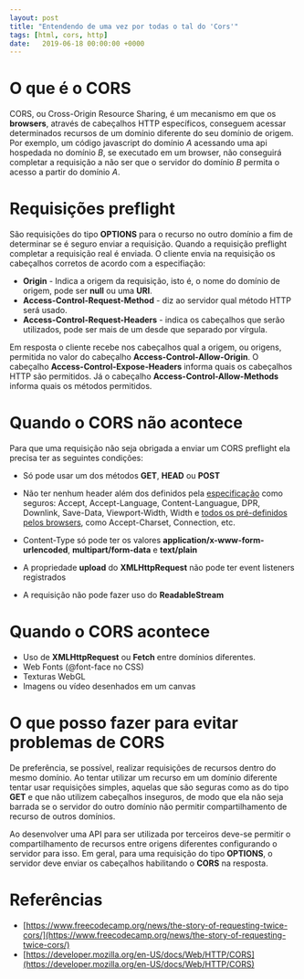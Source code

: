 ```yaml
---
layout: post
title: "Entendendo de uma vez por todas o tal do 'Cors'"
tags: [html, cors, http]
date:   2019-06-18 00:00:00 +0000
---
```


# O que é o CORS

CORS, ou Cross-Origin Resource Sharing, é um mecanismo em que os **browsers**, através de cabeçalhos HTTP específicos,
conseguem acessar determinados recursos de um domínio diferente do seu domínio de origem.
Por exemplo, um código javascript do domínio _A_ acessando uma api hospedada no domínio _B_, se executado em um browser,
não conseguirá completar a requisição a não ser que o servidor do domínio _B_ permita o acesso a partir do domínio _A_.

# Requisições preflight

São requisições do tipo **OPTIONS** para o recurso no outro domínio a fim de determinar se é seguro enviar a requisição.
Quando a requisição preflight completar a requisição real é enviada. O cliente envia na requisição os cabeçalhos corretos de
acordo com a especifiação:
* **Origin** - Indica a origem da requisição, isto é, o nome do domínio de origem, pode ser **null** ou uma **URI**.
* **Access-Control-Request-Method** - diz ao servidor qual método HTTP será usado.
* **Access-Control-Request-Headers** - indica os cabeçalhos que serão utilizados, pode ser mais de um desde que separado por vírgula.

Em resposta o cliente recebe nos cabeçalhos qual a origem, ou origens, permitida no valor do cabeçalho **Access-Control-Allow-Origin**.
O cabeçalho **Access-Control-Expose-Headers** informa quais os cabeçalhos HTTP são permitidos. Já o cabeçalho **Access-Control-Allow-Methods** informa quais os métodos permitidos.

# Quando o CORS não acontece

Para que uma requisição não seja obrigada a enviar um CORS preflight ela precisa ter as seguintes condições:
* Só pode usar um dos métodos **GET**, **HEAD** ou **POST**
* Não ter nenhum header além dos definidos pela [especificação](https://fetch.spec.whatwg.org/#cors-safelisted-request-header) como seguros: Accept, Accept-Language, Content-Languague, DPR, Downlink, Save-Data, Viewport-Width, Width e [todos os pré-definidos pelos browsers](https://fetch.spec.whatwg.org/#forbidden-header-name), como Accept-Charset, Connection, etc.

* Content-Type só pode ter os valores **application/x-www-form-urlencoded**, **multipart/form-data** e **text/plain**
* A propriedade **upload** do **XMLHttpRequest** não pode ter event listeners registrados
* A requisição não pode fazer uso do **ReadableStream**

# Quando o CORS acontece

* Uso de **XMLHttpRequest** ou **Fetch** entre domínios diferentes.
* Web Fonts (@font-face no CSS)
* Texturas WebGL
* Imagens ou vídeo desenhados em um canvas

# O que posso fazer para evitar problemas de CORS

De preferência, se possível, realizar requisições de recursos dentro do mesmo domínio. Ao tentar utilizar um recurso
em um domínio diferente tentar usar requisições simples, aquelas que são seguras como as do tipo **GET** e que não utilizem
cabeçalhos inseguros, de modo que ela não seja barrada
se o servidor do outro domínio não permitir compartilhamento de recurso de outros domínios.

Ao desenvolver uma API para ser utilizada por terceiros deve-se permitir o compartilhamento de recursos entre origens diferentes
configurando o servidor para isso. Em geral, para uma requisição do tipo **OPTIONS**, o servidor deve enviar os cabeçalhos
habilitando o **CORS** na resposta.

# Referências
* [https://www.freecodecamp.org/news/the-story-of-requesting-twice-cors/](https://www.freecodecamp.org/news/the-story-of-requesting-twice-cors/)
* [https://developer.mozilla.org/en-US/docs/Web/HTTP/CORS](https://developer.mozilla.org/en-US/docs/Web/HTTP/CORS)
